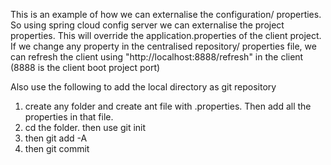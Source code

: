This is an example of how we can externalise the configuration/ properties.
So using spring cloud config server we can externalise the project properties.
This will override the application.properties of the client project.
If we change any property in the centralised repository/ properties file, we can refresh the client 
using "http://localhost:8888/refresh" in the client (8888 is the client boot project port)

Also use the following to add the local directory as git repository
1. create any folder and create ant file with <any name>.properties. Then add all the properties in that file.
2. cd the folder. then use git init
3. then git add -A
4. then git commit

